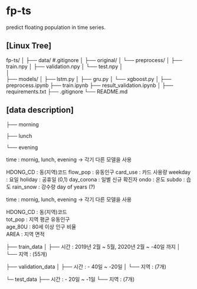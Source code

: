 # fp-ts
predict floating population in time series.

## [Linux Tree]
fp-ts/
│
├── data/  #.gitignore
│   ├── original/
│   └── preprocess/
│         ├── train.npy
│         ├── validation.npy
│         └── test.npy
│   
│   
├── models/
│   ├── lstm.py
│   ├── gru.py
│   └── xgboost.py
│
├── preprocess.ipynb
├── train.ipynb
├── result_validation.ipynb
│
├── requirements.txt
├── .gitignore
└── README.md



## [data description]
<data>

├── morning

├── lunch

└── evening


<time data>
time : mornig, lunch, evening -> 각기 다른 모델을 사용

HDONG_CD : 동(지역)코드
flow_pop : 유동인구
card_use : 카드 사용량
weekday : 요일
holiday : 공휴일 (0,1)
day_corona : 일별 신규  확진자
ondo : 온도
subdo : 습도
rain_snow : 강수량
day of years (?)



<non time data>

time :  mornig, lunch, evening -> 각기 다른 모델을 사용

HDONG_CD : 동(지역)코드  
tot_pop : 지역 평균 유동인구  
age_80U : 80세 이상 인구 비율  
AREA : 지역 면적   



<data _split>

├── train_data
│ 	├── 시간 : 2019년 2월 ~ 5월, 2020년 2월 ~ -40일 까지
│	 └── 지역 : (55개)

├── validation_data
│ 	├── 시간 : - 40일 ~ -20일
│ 	└── 지역 : (7개)

└─ test_data
		├── 시간 : - 20일 ~ -1일
		└── 지역 : (7개)


